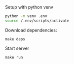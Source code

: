 Setup with python venv

```sh
python -m venv .env
source /.env/scripts/activate
```
Download dependencies:
```
make deps
```
Start server
```
make run
```
